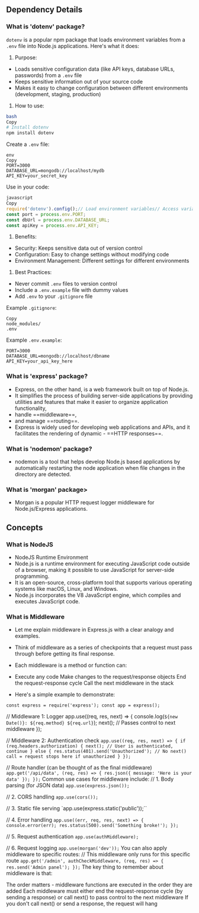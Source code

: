 ## Dependency Details

### What is 'dotenv' package?    



`dotenv` is a popular npm package that loads environment variables from a `.env` file into Node.js applications. Here's what it does:

1. Purpose:
- Loads sensitive configuration data (like API keys, database URLs, passwords) from a `.env` file
- Keeps sensitive information out of your source code
- Makes it easy to change configuration between different environments (development, staging, production)
1. How to use:

```bash
bash
Copy
# Install dotenv
npm install dotenv

```

Create a `.env` file:

```
env
Copy
PORT=3000
DATABASE_URL=mongodb://localhost/mydb
API_KEY=your_secret_key

```

Use in your code:

```jsx
javascript
Copy
require('dotenv').config();// Load environment variables// Access variables using process.env
const port = process.env.PORT;
const dbUrl = process.env.DATABASE_URL;
const apiKey = process.env.API_KEY;

```

1. Benefits:
- Security: Keeps sensitive data out of version control
- Configuration: Easy to change settings without modifying code
- Environment Management: Different settings for different environments
1. Best Practices:
- Never commit `.env` files to version control
- Include a `.env.example` file with dummy values
- Add `.env` to your `.gitignore` file

Example `.gitignore`:

```
Copy
node_modules/
.env

```

Example `.env.example`:

```
PORT=3000
DATABASE_URL=mongodb://localhost/dbname
API_KEY=your_api_key_here

```
### What is 'express' package?

   - Express, on the other hand, is a web framework built on top of Node.js. 
   - It simplifies the process of building server-side applications by providing utilities and features that make it easier to organize application functionality, 
   - handle ==middleware==, 
   - and manage ==routing==. 
   - Express is widely used for developing web applications and APIs, and it facilitates the rendering of dynamic - ==HTTP responses==.
### What is 'nodemon' package?
- nodemon is a tool that helps develop Node.js based applications by automatically restarting the node application when file changes in the directory are detected. 
### What is 'morgan' package>
- Morgan is a popular HTTP request logger middleware for Node.js/Express applications. 


## Concepts
### What is NodeJS
- NodeJS Runtime Environment
- Node.js is a runtime environment for executing JavaScript code outside of a browser, making it possible to use JavaScript for server-side programming. 
- It is an open-source, cross-platform tool that supports various operating systems like macOS, Linux, and Windows.
-  Node.js incorporates the V8 JavaScript engine, which compiles and executes JavaScript code.

### What is Middleware 
- Let me explain middleware in Express.js with a clear analogy and examples.
- Think of middleware as a series of checkpoints that a request must pass through before getting its final response.
- Each middleware is a method or function can:
- Execute any code Make changes to the request/response objects End the request-response cycle
Call the next middleware in the stack

- Here's a simple example to demonstrate:

`const express = require('express');
const app = express();`

// Middleware 1: Logger
app.use((req, res, next) => {
    console.log(`${new Date()}: ${req.method} ${req.url}`);
    next(); // Passes control to next middleware
});

// Middleware 2: Authentication check
`app.use((req, res, next) => {
    if (req.headers.authorization) {
        next(); // User is authenticated, continue
    } else {
        res.status(401).send('Unauthorized');
        // No next() call = request stops here if unauthorized
    }
});`

// Route handler (can be thought of as the final middleware)
`app.get('/api/data', (req, res) => {
    res.json({ message: 'Here is your data' });
});`
Common use cases for middleware include:
// 1. Body parsing (for JSON data)
`app.use(express.json());`

// 2. CORS handling
`app.use(cors());`

// 3. Static file serving
`app.use(express.static('public'));``

// 4. Error handling
`app.use((err, req, res, next) => {
    console.error(err);
    res.status(500).send('Something broke!');
});`

// 5. Request authentication
`app.use(authMiddleware);`

// 6. Request logging
`app.use(morgan('dev'));`
You can also apply middleware to specific routes:
// This middleware only runs for this specific route
`app.get('/admin', authCheckMiddleware, (req, res) => {
    res.send('Admin panel');
});`
The key thing to remember about middleware is that:

The order matters - middleware functions are executed in the order they are added
Each middleware must either end the request-response cycle (by sending a response) or call next() to pass control to the next middleware
If you don't call next() or send a response, the request will hang